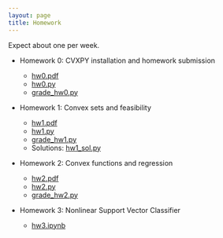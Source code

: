 ```yaml
---
layout: page
title: Homework
---
```


Expect about one per week.

- Homework 0: CVXPY installation and homework submission
    - [hw0.pdf](https://github.com/icme/cme252-optimization/raw/master/homework/hw0/hw0.pdf)
    - [hw0.py](https://raw.githubusercontent.com/icme/cme252-optimization/master/homework/hw0/hw0.py)
    - [grade_hw0.py](https://raw.githubusercontent.com/icme/cme252-optimization/master/homework/hw0/grade_hw0.py)
- Homework 1: Convex sets and feasibility
    - [hw1.pdf](https://github.com/icme/cme252-optimization/raw/master/homework/hw1/hw1.pdf)
    - [hw1.py](https://raw.githubusercontent.com/icme/cme252-optimization/master/homework/hw1/hw1.py)
    - [grade_hw1.py](https://raw.githubusercontent.com/icme/cme252-optimization/master/homework/hw1/grade_hw1.py)
    - Solutions: [hw1_sol.py](https://raw.githubusercontent.com/icme/cme252-optimization/master/homework/hw1/hw1_sol.py)

- Homework 2: Convex functions and regression
    - [hw2.pdf](https://github.com/icme/cme252-optimization/raw/master/homework/hw2/hw2.pdf)
    - [hw2.py](https://raw.githubusercontent.com/icme/cme252-optimization/master/homework/hw2/hw2.py)
    - [grade_hw2.py](https://raw.githubusercontent.com/icme/cme252-optimization/master/homework/hw2/grade_hw2.py)

- Homework 3: Nonlinear Support Vector Classifier
    - [hw3.ipynb](https://raw.githubusercontent.com/icme/cme252-optimization/master/homework/hw3/hw3.ipynb)